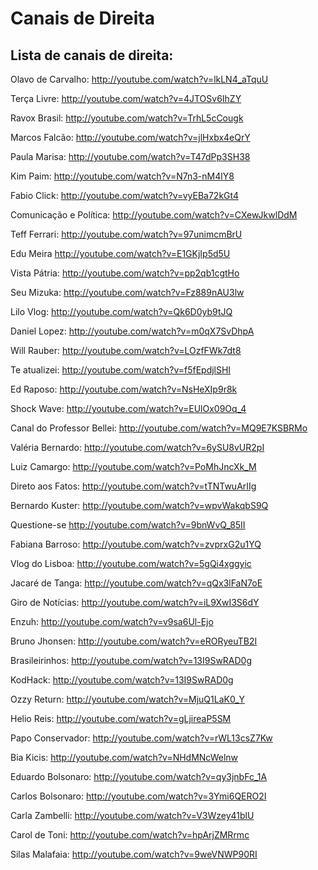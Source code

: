 # Canais de Direita

## Lista de canais de direita:


Olavo de Carvalho: 
http://youtube.com/watch?v=lkLN4_aTquU

Terça Livre: 
http://youtube.com/watch?v=4JTOSv6IhZY

Ravox Brasil: 
http://youtube.com/watch?v=TrhL5cCougk

Marcos Falcão: 
http://youtube.com/watch?v=jlHxbx4eQrY

Paula Marisa: 
http://youtube.com/watch?v=T47dPp3SH38

Kim Paim: 
http://youtube.com/watch?v=N7n3-nM4lY8

Fabio Click: 
http://youtube.com/watch?v=vyEBa72kGt4

Comunicação e Política: 
http://youtube.com/watch?v=CXewJkwlDdM

Teff Ferrari: 
http://youtube.com/watch?v=97unimcmBrU

Edu Meira 
http://youtube.com/watch?v=E1GKjIp5d5U

Vista Pátria: 
http://youtube.com/watch?v=pp2qb1cgtHo

Seu Mizuka: 
http://youtube.com/watch?v=Fz889nAU3lw

Lilo Vlog: 
http://youtube.com/watch?v=Qk6D0yb9tJQ

Daniel Lopez: 
http://youtube.com/watch?v=m0qX7SvDhpA

Will Rauber: 
http://youtube.com/watch?v=LOzfFWk7dt8

Te atualizei: 
http://youtube.com/watch?v=f5fEpdjlSHI

Ed Raposo: 
http://youtube.com/watch?v=NsHeXIp9r8k

Shock Wave: 
http://youtube.com/watch?v=EUlOx09Oq_4

Canal do Professor Bellei: 
http://youtube.com/watch?v=MQ9E7KSBRMo

Valéria Bernardo: 
http://youtube.com/watch?v=6ySU8vUR2pI

Luiz Camargo: 
http://youtube.com/watch?v=PoMhJncXk_M

Direto aos Fatos: 
http://youtube.com/watch?v=tTNTwuArIIg

Bernardo Kuster: 
http://youtube.com/watch?v=wpvWakqbS9Q

Questione-se 
http://youtube.com/watch?v=9bnWvQ_85II

Fabiana Barroso: 
http://youtube.com/watch?v=zvprxG2u1YQ

Vlog do Lisboa: 
http://youtube.com/watch?v=5gQi4xggyic

Jacaré de Tanga: 
http://youtube.com/watch?v=qQx3lFaN7oE

Giro de Notícias: 
http://youtube.com/watch?v=iL9XwI3S6dY

Enzuh: 
http://youtube.com/watch?v=v9sa6Ul-Ejo

Bruno Jhonsen: 
http://youtube.com/watch?v=eRORyeuTB2I

Brasileirinhos: 
http://youtube.com/watch?v=13I9SwRAD0g

KodHack: 
http://youtube.com/watch?v=13I9SwRAD0g

Ozzy Return: 
http://youtube.com/watch?v=MjuQ1LaK0_Y

Helio Reis: 
http://youtube.com/watch?v=gLjireaP5SM

Papo Conservador: 
http://youtube.com/watch?v=rWL13csZ7Kw

Bia Kicis: 
http://youtube.com/watch?v=NHdMNcWelnw

Eduardo Bolsonaro: 
http://youtube.com/watch?v=qy3jnbFc_1A

Carlos Bolsonaro: 
http://youtube.com/watch?v=3Ymi6QERO2I

Carla Zambelli: 
http://youtube.com/watch?v=V3Wzey41blU

Carol de Toni: 
http://youtube.com/watch?v=hpArjZMRrmc

Silas Malafaia: 
http://youtube.com/watch?v=9weVNWP90RI
